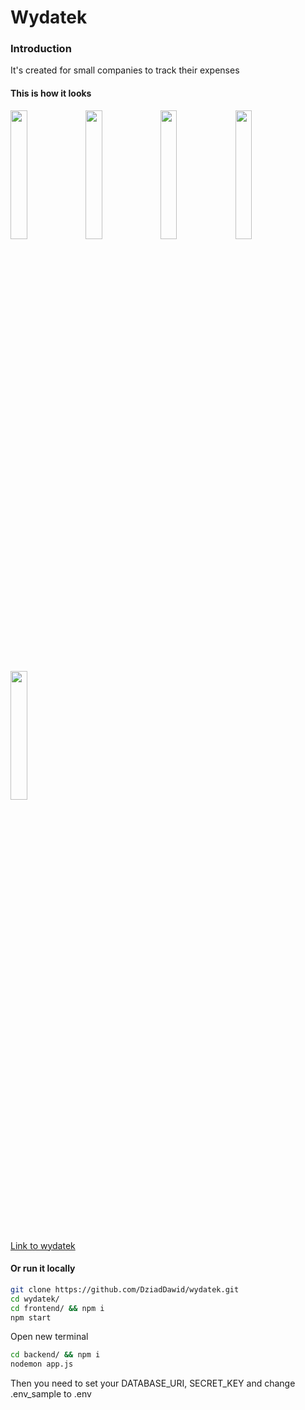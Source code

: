 # Wydatek

### Introduction

It's created for small companies to track their expenses

#### This is how it looks

<img src="https://i.imgur.com/2w7NeNJ.png" width="23%"></img> <img src="https://i.imgur.com/cJrcy05.png" width="23%"></img> <img src="https://i.imgur.com/NWBXczD.png" width="23%"></img> <img src="https://i.imgur.com/AhfSP5f.png" width="23%"></img> <img src="https://i.imgur.com/MJCLt6J.png" width="23%"></img>

[Link to wydatek](https://wydatekapp.herokuapp.com)

#### Or run it locally

```bash
git clone https://github.com/DziadDawid/wydatek.git
cd wydatek/
cd frontend/ && npm i
npm start
```

Open new terminal

```bash
cd backend/ && npm i
nodemon app.js
```

Then you need to set your DATABASE_URI, SECRET_KEY and change .env_sample to .env
